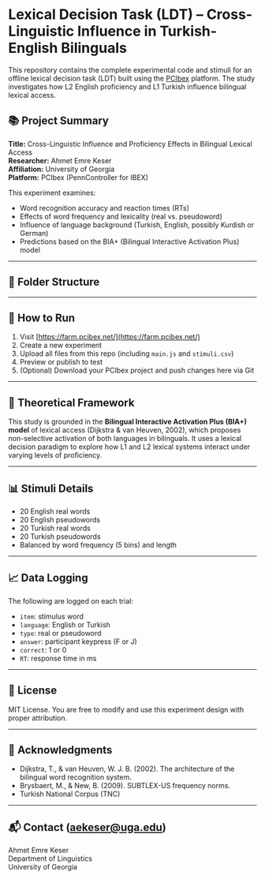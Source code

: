 # Lexical Decision Task (LDT) – Cross-Linguistic Influence in Turkish-English Bilinguals

This repository contains the complete experimental code and stimuli for an offline lexical decision task (LDT) built using the [PCIbex](https://farm.pcibex.net/) platform. The study investigates how L2 English proficiency and L1 Turkish influence bilingual lexical access.

## 📚 Project Summary

**Title:** Cross-Linguistic Influence and Proficiency Effects in Bilingual Lexical Access  
**Researcher:** Ahmet Emre Keser  
**Affiliation:** University of Georgia  
**Platform:** PCIbex (PennController for IBEX)

This experiment examines:
- Word recognition accuracy and reaction times (RTs)
- Effects of word frequency and lexicality (real vs. pseudoword)
- Influence of language background (Turkish, English, possibly Kurdish or German)
- Predictions based on the BIA+ (Bilingual Interactive Activation Plus) model

---

## 📂 Folder Structure


---

## 🧪 How to Run

1. Visit [https://farm.pcibex.net/](https://farm.pcibex.net/)
2. Create a new experiment
3. Upload all files from this repo (including `main.js` and `stimuli.csv`)
4. Preview or publish to test
5. (Optional) Download your PCIbex project and push changes here via Git

---

## 🧠 Theoretical Framework

This study is grounded in the **Bilingual Interactive Activation Plus (BIA+) model** of lexical access (Dijkstra & van Heuven, 2002), which proposes non-selective activation of both languages in bilinguals. It uses a lexical decision paradigm to explore how L1 and L2 lexical systems interact under varying levels of proficiency.

---

## 📊 Stimuli Details

- 20 English real words  
- 20 English pseudowords  
- 20 Turkish real words  
- 20 Turkish pseudowords  
- Balanced by word frequency (5 bins) and length

---

## 📈 Data Logging

The following are logged on each trial:

- `item`: stimulus word  
- `language`: English or Turkish  
- `type`: real or pseudoword  
- `answer`: participant keypress (F or J)  
- `correct`: 1 or 0  
- `RT`: response time in ms

---

## 🔐 License

MIT License. You are free to modify and use this experiment design with proper attribution.

---

## 🙌 Acknowledgments

- Dijkstra, T., & van Heuven, W. J. B. (2002). The architecture of the bilingual word recognition system.
- Brysbaert, M., & New, B. (2009). SUBTLEX-US frequency norms.
- Turkish National Corpus (TNC)

---

## 📬 Contact (aekeser@uga.edu)

Ahmet Emre Keser  
Department of Linguistics  
University of Georgia  
